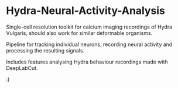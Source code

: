 # Hydra-Neural-Activity-Analysis
Single-cell resolution toolkit for calcium imaging recordings of Hydra Vulgaris, should also work for similar deformable organisms.

Pipeline for tracking individual neurons, recording neural activity and processing the resulting signals.

Includes features analysing Hydra behaviour recordings made with DeepLabCut.

:)

